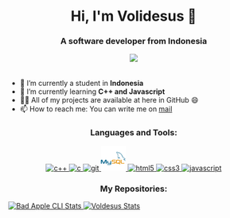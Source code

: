 <h1 align="center">Hi, I'm Volidesus 👋</h1>
<h3 align="center">A software developer from Indonesia</h3>

<div align="center">
  <a href="https://u8views.com/github/volidesus"><img src="https://u8views.com/api/v1/github/profiles/156522750/views/day-week-month-total-count.svg"></a>
</div> <br>

- 🔭 I’m currently a student in **Indonesia**
- 🌱 I’m currently learning **C++ and Javascript**
- 👨‍💻 All of my projects are available at here in GitHub 😄
- 📫 How to reach me: You can write me on [mail](mailto:arkananta.arslan@gmail.com)

<h3 align="center">Languages and Tools:</h3>
<div align="center">
  <a href="https://www.w3schools.com/cpp/" target="_blank"> <img src="https://github.com/user-attachments/assets/42f7de75-5404-4f8b-8813-63fd2fe8bc8b" alt="c++" width="50" height="50"/> </a>
  <a href="https://www.w3schools.com/c/" target="_blank"> <img src="https://github.com/user-attachments/assets/abdf7cee-d801-4279-8e5c-a27473586b97" alt="c" width="45" height="50"/> </a>
  <a href="https://git-scm.com/" target="_blank"> <img src="https://www.vectorlogo.zone/logos/git-scm/git-scm-icon.svg" alt="git" width="50" height="50"/> </a>
  <a href="https://www.mysql.com/" target="_blank"> <img src="https://raw.githubusercontent.com/devicons/devicon/master/icons/mysql/mysql-original-wordmark.svg" alt="mysql" width="50" height="50"/> </a>
  <a href="https://www.w3schools.com/html/" target="_blank"> <img src="https://github.com/user-attachments/assets/f43e8c82-3413-44d7-a625-4bb7350636e3" alt="html5" width="63" height="53"/> </a>
  <a href="https://www.w3schools.com/css/" target="_blank"> <img src="https://github.com/user-attachments/assets/9c9c2fb1-9545-47c8-9832-8544bcf3678d" alt="css3" width="55" height="52"/> </a>
  <a href="https://developer.mozilla.org/en-US/docs/Web/JavaScript" target="_blank"> <img src="https://github.com/user-attachments/assets/4a3aedc9-542e-4fb8-a87d-63749da1aeb5" alt="javascript" width="70" height="55"/> </a>
</div>

<h3 align="center">My Repositories:</h3>

<div>
  <p>
    <a href="https://github.com/volidesus/badAppleCLI">
      <img src="https://github-readme-stats.vercel.app/api/pin/?username=volidesus&repo=badAppleCLI" alt="Bad Apple CLI Stats" />
    </a>
    <a href="https://github.com/volidesus/volidesus.github.io">
      <img src="https://github-readme-stats.vercel.app/api/pin/?username=volidesus&repo=volidesus.github.io" alt="Voldesus Stats" />
    </a>
  </p>
</div>
